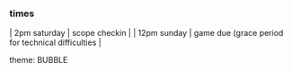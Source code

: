 
### times
| 2pm saturday  | scope checkin |
| 12pm sunday   | game due (grace period for technical difficulties |


theme:
BUBBLE



